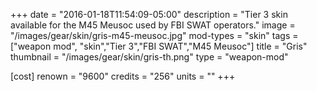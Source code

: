 +++
date = "2016-01-18T11:54:09-05:00"
description = "Tier 3 skin available for the M45 Meusoc used by FBI SWAT operators."
image = "/images/gear/skin/gris-m45-meusoc.jpg"
mod-types = "skin"
tags = ["weapon mod", "skin","Tier 3","FBI SWAT","M45 Meusoc"]
title = "Gris"
thumbnail = "/images/gear/skin/gris-th.png"
type = "weapon-mod"

[cost]
  renown = "9600"
  credits = "256"
  units = ""
+++

